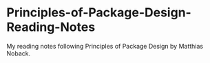 # Principles-of-Package-Design-Reading-Notes
My reading notes following Principles of Package Design by Matthias Noback.
